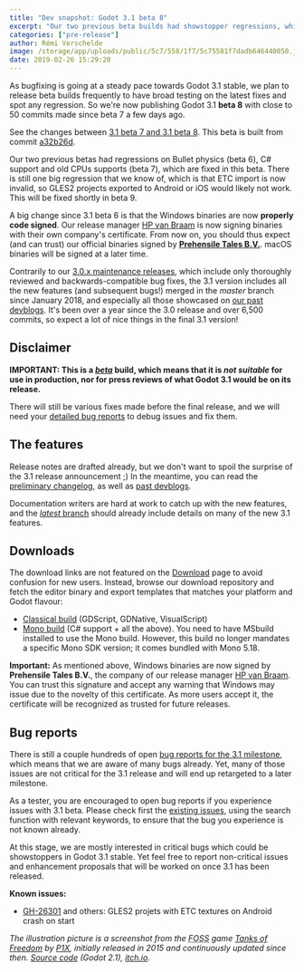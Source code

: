```yaml
---
title: "Dev snapshot: Godot 3.1 beta 8"
excerpt: "Our two previous beta builds had showstopper regressions, which have now been fixed. This beta 8 builds allows using the engine with C# again, as well as running it on older CPUs. As we release it, we are already aware of another recent regression with ETC texture import affecting GLES2 on mobile, which will be fixed in the next build."
categories: ["pre-release"]
author: Rémi Verschelde
image: /storage/app/uploads/public/5c7/558/1f7/5c75581f7dadb646440050.jpg
date: 2019-02-26 15:29:20
---
```


As bugfixing is going at a steady pace towards Godot 3.1 stable, we plan to release beta builds frequently to have broad testing on the latest fixes and spot any regression. So we're now publishing Godot 3.1 **beta 8** with close to 50 commits made since beta 7 a few days ago.

See the changes between [3.1 beta 7 and 3.1 beta 8](https://github.com/godotengine/godot/compare/e30ce69cb44cd31933dc81700d16db2c80727015...a32b26dfa26f2a039bf9c84b90d10666bcf785c9). This beta is built from commit [a32b26d](https://github.com/godotengine/godot/commit/a32b26dfa26f2a039bf9c84b90d10666bcf785c9).

Our two previous betas had regressions on Bullet physics (beta 6), C# support and old CPUs supports (beta 7), which are fixed in this beta. There is still one big regression that we know of, which is that ETC import is now invalid, so GLES2 projects exported to Android or iOS would likely not work. This will be fixed shortly in beta 9.

A big change since 3.1 beta 6 is that the Windows binaries are now **properly code signed**. Our release manager [HP van Braam](https://github.com/hpvb) is now signing binaries with their own company's certificate. From now on, you should thus expect (and can trust) our official binaries signed by **[Prehensile Tales B.V.](https://www.prehensile-tales.com/)**. macOS binaries will be signed at a later time.

Contrarily to our [3.0.x maintenance releases](/article/maintenance-release-godot-3-0-6), which include only thoroughly reviewed and backwards-compatible bug fixes, the 3.1 version includes all the new features (and subsequent bugs!) merged in the *master* branch since January 2018, and especially all those showcased on [our past devblogs](/devblog). It's been over a year since the 3.0 release and over 6,500 commits, so expect a lot of nice things in the final 3.1 version!

## Disclaimer

**IMPORTANT: This is a [*beta*](https://en.wikipedia.org/wiki/Software_release_life_cycle#Beta) build, which means that it is *not suitable* for use in production, nor for press reviews of what Godot 3.1 would be on its release.**

There will still be various fixes made before the final release, and we will need your [detailed bug reports](https://github.com/godotengine/godot/issues) to debug issues and fix them.

## The features

Release notes are drafted already, but we don't want to spoil the surprise of the 3.1 release announcement ;)
In the meantime, you can read the [preliminary changelog](https://github.com/godotengine/godot/blob/master/CHANGELOG.md#unreleased), as well as [past devblogs](/devblog).

Documentation writers are hard at work to catch up with the new features, and the [*latest* branch](http://docs.godotengine.org/en/latest/) should already include details on many of the new 3.1 features.

## Downloads

The download links are not featured on the [Download](/download) page to avoid confusion for new users. Instead, browse our download repository and fetch the editor binary and export templates that matches your platform and Godot flavour:

- [Classical build](https://downloads.tuxfamily.org/godotengine/3.1/beta8) (GDScript, GDNative, VisualScript)
- [Mono build](https://downloads.tuxfamily.org/godotengine/3.1/beta8/mono) (C# support + all the above). You need to have MSbuild installed to use the Mono build. However, this build no longer mandates a specific Mono SDK version; it comes bundled with Mono 5.18.

**Important:** As mentioned above, Windows binaries are now signed by **Prehensile Tales B.V.**, the company of our release manager [HP van Braam](https://github.com/hpvb). You can trust this signature and accept any warning that Windows may issue due to the novelty of this certificate. As more users accept it, the certificate will be recognized as trusted for future releases.

## Bug reports

There is still a couple hundreds of open [bug reports for the 3.1 milestone](https://github.com/godotengine/godot/issues?q=is%3Aopen+is%3Aissue+milestone%3A3.1+label%3Abug), which means that we are aware of many bugs already. Yet, many of those issues are not critical for the 3.1 release and will end up retargeted to a later milestone.

As a tester, you are encouraged to open bug reports if you experience issues with 3.1 beta. Please check first the [existing issues](https://github.com/godotengine/godot/issues), using the search function with relevant keywords, to ensure that the bug you experience is not known already.

At this stage, we are mostly interested in critical bugs which could be showstoppers in Godot 3.1 stable. Yet feel free to report non-critical issues and enhancement proposals that will be worked on once 3.1 has been released.

**Known issues:**
- [GH-26301](https://github.com/godotengine/godot/issues/26301) and others: GLES2 projets with ETC textures on Android crash on start

*The illustration picture is a screenshot from the <abbr title="Free and Open Source Software">FOSS</abbr> game *[Tanks of Freedom](https://tof.p1x.in/)* by [P1X](https://p1x.in), initially released in 2015 and continuously updated since then. [Source code](https://github.com/w84death/Tanks-of-Freedom) (Godot 2.1), [itch.io](https://w84death.itch.io/tanks-of-freedom).*
